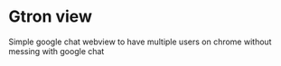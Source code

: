 # Gtron view

Simple google chat webview to have multiple users on chrome without messing with
google chat